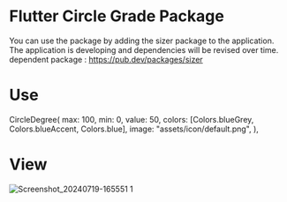 # Flutter Circle Grade Package

You can use the package by adding the sizer package to the application.
The application is developing and dependencies will be revised over time.
dependent package : https://pub.dev/packages/sizer

# Use
CircleDegree(
        max: 100,
        min: 0,
        value: 50,
        colors: [Colors.blueGrey, Colors.blueAccent, Colors.blue],
        image: "assets/icon/default.png",
      ),

# View
 ![Screenshot_20240719-165551 1](https://github.com/user-attachments/assets/f40d42f7-5916-478f-ad5b-2af725574f0c)
